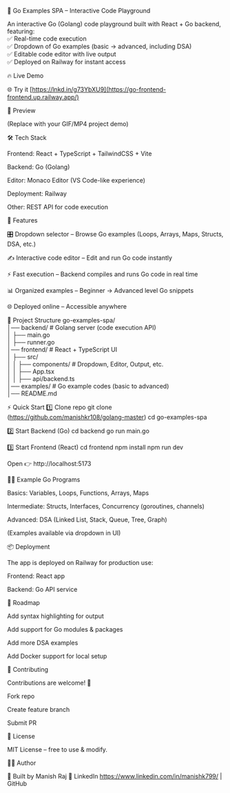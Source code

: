 🚀 Go Examples SPA – Interactive Code Playground

An interactive Go (Golang) code playground built with React + Go backend, featuring:<br>
✅ Real-time code execution<br>
✅ Dropdown of Go examples (basic → advanced, including DSA)<br>
✅ Editable code editor with live output<br>
✅ Deployed on Railway for instant access<br>

🔥 Live Demo

🌐 Try it [https://lnkd.in/g73YbXU9](https://go-frontend-frontend.up.railway.app/)

📸 Preview


(Replace with your GIF/MP4 project demo)

🛠️ Tech Stack

Frontend: React + TypeScript + TailwindCSS + Vite

Backend: Go (Golang)

Editor: Monaco Editor (VS Code-like experience)

Deployment: Railway

Other: REST API for code execution

🎯 Features

🎛 Dropdown selector – Browse Go examples (Loops, Arrays, Maps, Structs, DSA, etc.)

✍️ Interactive code editor – Edit and run Go code instantly

⚡ Fast execution – Backend compiles and runs Go code in real time

📊 Organized examples – Beginner → Advanced level Go snippets

🌐 Deployed online – Accessible anywhere

📂 Project Structure
go-examples-spa/<br>
│── backend/          # Golang server (code execution API)<br>
│   ├── main.go<br>
│   ├── runner.go<br>
│── frontend/         # React + TypeScript UI<br>
│   ├── src/<br>
│   │   ├── components/   # Dropdown, Editor, Output, etc.<br>
│   │   ├── App.tsx<br>
│   │   ├── api/backend.ts<br>
│── examples/         # Go example codes (basic to advanced)<br>
│── README.md<br>

⚡ Quick Start
1️⃣ Clone repo
git clone (https://github.com/manishkr108/golang-master)
cd go-examples-spa

2️⃣ Start Backend (Go)
cd backend
go run main.go

3️⃣ Start Frontend (React)
cd frontend
npm install
npm run dev


Open 👉 http://localhost:5173

🧑‍💻 Example Go Programs

Basics: Variables, Loops, Functions, Arrays, Maps

Intermediate: Structs, Interfaces, Concurrency (goroutines, channels)

Advanced: DSA (Linked List, Stack, Queue, Tree, Graph)

(Examples available via dropdown in UI)

📦 Deployment

The app is deployed on Railway for production use:

Frontend: React app

Backend: Go API service

🌟 Roadmap

 Add syntax highlighting for output

 Add support for Go modules & packages

 Add more DSA examples

 Add Docker support for local setup

🤝 Contributing

Contributions are welcome! 🎉

Fork repo

Create feature branch

Submit PR

📜 License

MIT License – free to use & modify.

👨‍💻 Author

👋 Built by Manish Raj
🔗 LinkedIn https://www.linkedin.com/in/manishk799/
 | GitHub
